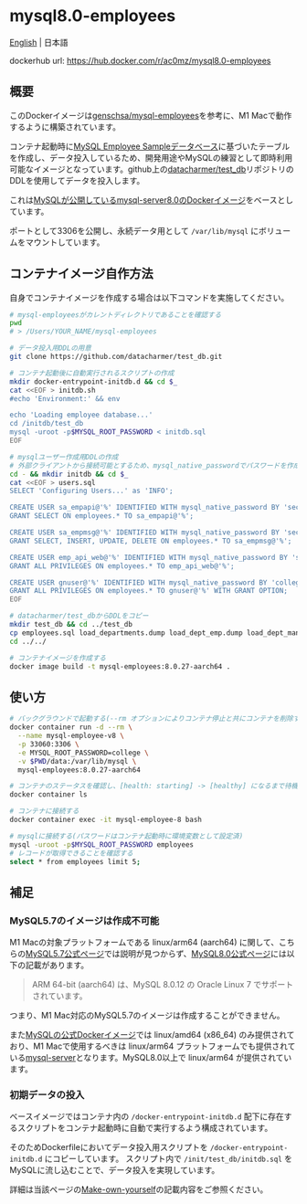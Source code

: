# mysql8.0-employees

[English](./README.md) | 日本語

dockerhub url: https://hub.docker.com/r/ac0mz/mysql8.0-employees

## 概要
このDockerイメージは[genschsa/mysql-employees](https://hub.docker.com/r/genschsa/mysql-employees)を参考に、M1 Macで動作するように構築されています。

コンテナ起動時に[MySQL Employee Sampleデータベース](https://dev.mysql.com/doc/employee/en/)に基づいたテーブルを作成し、データ投入しているため、開発用途やMySQLの練習として即時利用可能なイメージとなっています。github上の[datacharmer/test_db](https://github.com/datacharmer/test_db)リポジトリのDDLを使用してデータを投入します。

これは[MySQLが公開しているmysql-server8.0のDockerイメージ](https://hub.docker.com/r/mysql/mysql-server)をベースとしています。

ポートとして3306を公開し、永続データ用として `/var/lib/mysql` にボリュームをマウントしています。


## コンテナイメージ自作方法
自身でコンテナイメージを作成する場合は以下コマンドを実施してください。

```sh
# mysql-employeesがカレントディレクトリであることを確認する
pwd
# > /Users/YOUR_NAME/mysql-employees

# データ投入用DDLの用意
git clone https://github.com/datacharmer/test_db.git

# コンテナ起動後に自動実行されるスクリプトの作成
mkdir docker-entrypoint-initdb.d && cd $_
cat <<EOF > initdb.sh
#echo 'Environment:' && env

echo 'Loading employee database...'
cd /initdb/test_db
mysql -uroot -p$MYSQL_ROOT_PASSWORD < initdb.sql
EOF

# mysqlユーザー作成用DDLの作成
# 外部クライアントから接続可能とするため、mysql_native_passwordでパスワードを作成する
cd - && mkdir initdb && cd $_
cat <<EOF > users.sql
SELECT 'Configuring Users...' as 'INFO';

CREATE USER sa_empapi@'%' IDENTIFIED WITH mysql_native_password BY 'secr3T#1';
GRANT SELECT ON employees.* TO sa_empapi@'%';

CREATE USER sa_empmsg@'%' IDENTIFIED WITH mysql_native_password BY 'secr3T#1';
GRANT SELECT, INSERT, UPDATE, DELETE ON employees.* TO sa_empmsg@'%';

CREATE USER emp_api_web@'%' IDENTIFIED WITH mysql_native_password BY 'secr3T#1';
GRANT ALL PRIVILEGES ON employees.* TO emp_api_web@'%';

CREATE USER gnuser@'%' IDENTIFIED WITH mysql_native_password BY 'college';
GRANT ALL PRIVILEGES ON employees.* TO gnuser@'%' WITH GRANT OPTION;
EOF

# datacharmer/test_dbからDDLをコピー
mkdir test_db && cd ../test_db
cp employees.sql load_departments.dump load_dept_emp.dump load_dept_manager.dump load_employees.dump load_salaries1.dump load_salaries2.dump load_salaries3.dump load_titles.dump objects.sql show_elapsed.sql sql_test.sh test_employees_md5.sql test_employees_sha.sql ../initdb/test_db
cd ../../

# コンテナイメージを作成する
docker image build -t mysql-employees:8.0.27-aarch64 .
```


## 使い方
```sh
# バックグラウンドで起動する(--rm オプションによりコンテナ停止と共にコンテナを削除する)
docker container run -d --rm \
  --name mysql-employee-v8 \
  -p 33060:3306 \
  -e MYSQL_ROOT_PASSWORD=college \
  -v $PWD/data:/var/lib/mysql \
  mysql-employees:8.0.27-aarch64

# コンテナのステータスを確認し、[health: starting] -> [healthy] になるまで待機する
docker container ls

# コンテナに接続する
docker container exec -it mysql-employee-8 bash

# mysqlに接続する(パスワードはコンテナ起動時に環境変数として設定済)
mysql -uroot -p$MYSQL_ROOT_PASSWORD employees
# レコードが取得できることを確認する
select * from employees limit 5;
```


## 補足

### MySQL5.7のイメージは作成不可能
M1 Macの対象プラットフォームである linux/arm64 (aarch64) に関して、こちらの[MySQL5.7公式ページ](https://dev.mysql.com/doc/refman/5.7/en/linux-installation-yum-repo.html)では説明が見つからず、[MySQL8.0公式ページ](https://dev.mysql.com/doc/refman/8.0/ja/linux-installation-yum-repo.html)には以下の記載があります。

>ARM 64-bit (aarch64) は、MySQL 8.0.12 の Oracle Linux 7 でサポートされています。

つまり、M1 Mac対応のMySQL5.7のイメージは作成することができません。

また[MySQLの公式Dockerイメージ](https://hub.docker.com/_/mysql/)では linux/amd64 (x86_64) のみ提供されており、M1 Macで使用するべきは linux/arm64 プラットフォームでも提供されている[mysql-server](https://hub.docker.com/r/mysql/mysql-server)となります。MySQL8.0以上で linux/arm64 が提供されています。


### 初期データの投入
ベースイメージではコンテナ内の `/docker-entrypoint-initdb.d` 配下に存在するスクリプトをコンテナ起動時に自動で実行するよう構成されています。

そのためDockerfileにおいてデータ投入用スクリプトを `/docker-entrypoint-initdb.d` にコピーしています。
スクリプト内で `/init/test_db/initdb.sql` をMySQLに流し込むことで、データ投入を実現しています。

詳細は当該ページの[Make-own-yourself](#Make-own-yourself)の記載内容をご参照ください。

